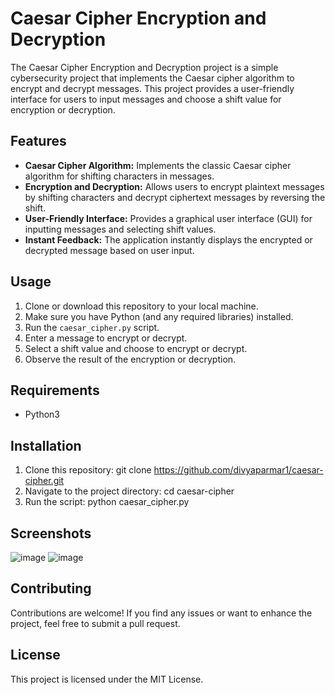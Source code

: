 # Caesar Cipher Encryption and Decryption

The Caesar Cipher Encryption and Decryption project is a simple cybersecurity project that implements the Caesar cipher algorithm to encrypt and decrypt messages. This project provides a user-friendly interface for users to input messages and choose a shift value for encryption or decryption.

## Features

- **Caesar Cipher Algorithm:** Implements the classic Caesar cipher algorithm for shifting characters in messages.
- **Encryption and Decryption:** Allows users to encrypt plaintext messages by shifting characters and decrypt ciphertext messages by reversing the shift.
- **User-Friendly Interface:** Provides a graphical user interface (GUI) for inputting messages and selecting shift values.
- **Instant Feedback:** The application instantly displays the encrypted or decrypted message based on user input.

## Usage

1. Clone or download this repository to your local machine.
2. Make sure you have Python (and any required libraries) installed.
3. Run the `caesar_cipher.py` script.
4. Enter a message to encrypt or decrypt.
5. Select a shift value and choose to encrypt or decrypt.
6. Observe the result of the encryption or decryption.

## Requirements

- Python3

## Installation

1. Clone this repository:
   git clone https://github.com/divyaparmar1/caesar-cipher.git
2. Navigate to the project directory:
   cd caesar-cipher
3. Run the script:
   python caesar_cipher.py
   
## Screenshots
![image](https://github.com/divyaparmar1/Caesar-Cipher/assets/112643573/ea2834e7-6353-49cf-89d0-8e0ccb7ac7ca)
![image](https://github.com/divyaparmar1/Caesar-Cipher/assets/112643573/43ffa587-035e-41ef-ad15-3f2d94421ced)

## Contributing
Contributions are welcome! If you find any issues or want to enhance the project, feel free to submit a pull request.

## License
This project is licensed under the MIT License.
